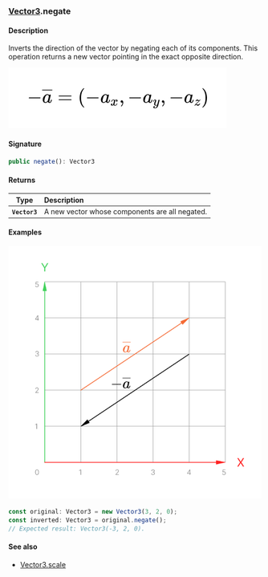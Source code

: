 ### [Vector3](./vector3.md).negate
#### Description
Inverts the direction of the vector by negating each of its components. This operation returns a new vector pointing in the exact opposite direction.

![](/docs/figures/vectors/vector3.negate.formula.png)

#### Signature
```typescript
public negate(): Vector3
```

#### Returns
|Type|Description|
|:-:|:-|
|**`Vector3`**|A new vector whose components are all negated.|

#### Examples
![](/docs/figures/vectors/vector.negate.png)
```typescript
const original: Vector3 = new Vector3(3, 2, 0);
const inverted: Vector3 = original.negate();
// Expected result: Vector3(-3, 2, 0).
```

#### See also
- [Vector3.scale]()